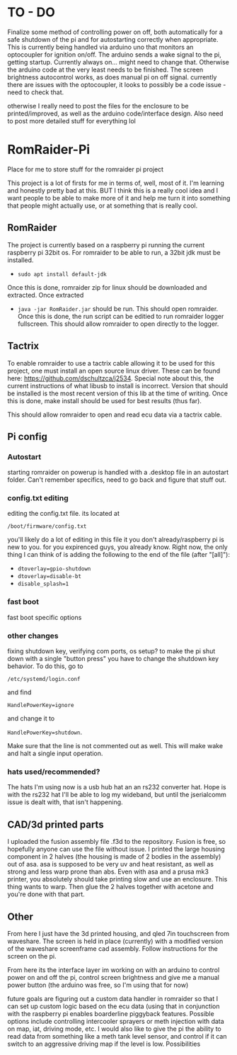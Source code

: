 # TO - DO
Finalize some method of controlling power on off, both automatically for a safe shutdown of the
pi and for autostarting correctly when appropriate. This is currently being handled via arduino uno
that monitors an optocoupler for ignition on/off. The arduino sends a wake signal to the pi, getting
startup. Currently always on... might need to change that. Otherwise the arduino code at the very 
least needs to be finished. The screen brightness autocontrol works, as does manual pi on off signal.
currently there are issues with the optocoupler, it looks to possibly be a code issue - need to check that.

otherwise I really need to post the files for the enclosure to be printed/improved, as well as the arduino
code/interface design. Also need to post more detailed stuff for everything lol
# RomRaider-Pi
Place for me to store stuff for the romraider pi project

This project is a lot of firsts for me in terms of, well, most of it. I'm learning and honestly pretty
bad at this. BUT I think this is a really cool idea and I want people to be able to make more of it and
help me turn it into something that people might actually use, or at something that is really cool.
## RomRaider
The project is currently based on a raspberry pi running the current raspberry pi 32bit os.
For romraider to be able to run, a 32bit jdk must be installed. 
- `sudo apt install default-jdk`

Once this is done, romraider zip for linux should be downloaded and extracted. Once extracted

- `java -jar RomRaider.jar`
should be run. This should open romraider. Once this is done, the run script can be editied to
run romraider logger fullscreen. This should allow romraider to open directly to the logger.
## Tactrix
To enable romraider to use a tactrix cable allowing it to be used for this project, one must 
install an open source linux driver. These can be found here:
https://github.com/dschultzca/j2534. Special note about this, the current
instructions of what libusb to install is incorrect. Version that should be installed is 
the most recent version of this lib at the time of writing. Once this is done, make install
should be used for best results (thus far). 

This should allow romraider to open and read ecu data via a tactrix cable.
## Pi config
### Autostart
starting romraider on powerup is handled with a .desktop file in an autostart folder.
Can't remember specifics, need to go back and figure that stuff out.
### config.txt editing
editing the config.txt file. its located at 

`/boot/firmware/config.txt`

you'll likely do a lot of editing in this file it you don't already/raspberry pi is new to you.
for you expirenced guys, you already know.
Right now, the only thing I can think of is adding the following to the end of the file (after "[all]"):
- `dtoverlay=gpio-shutdown`
- `dtoverlay=disable-bt`
- `disable_splash=1`

### fast boot
fast boot specific options
### other changes
fixing shutdown key, verifying com ports, os setup?
to make the pi shut down with a single "button press" you have to change the shutdown key behavior. To do this, go to 

`/etc/systemd/login.conf`

and find 

`HandlePowerKey=ignore`

and change it to 

`HandlePowerKey=shutdown`.

Make sure that the line is not commented out as well. This will make wake and halt a single input operation.
### hats used/recommended? 
The hats I'm using now is a usb hub hat an an rs232 converter hat.
Hope is with the rs232 hat I'll be able to log my wideband, but until the jserialcomm issue is dealt
with, that isn't happening.
## CAD/3d printed parts
I uploaded the fusion assembly file .f3d to the repository. Fusion is free, so hopefully anyone can
use the file without issue.
I printed the large housing component in 2 halves (the housing is made of 2 bodies in the assembly)
out of asa. asa is supposed to be very uv and heat resistant, as well as strong and less warp prone 
than abs. Even with asa and a prusa mk3 printer, you absolutely should take printing slow and use an 
enclosure. This thing wants to warp. Then glue the 2 halves together with acetone and you're done 
with that part.
## Other
From here I just have the 3d printed housing, and qled 7in touchscreen from waveshare.
The screen is held in place (currently) with a modified version of the waveshare screenframe
cad assembly. Follow instructions for the screen on the pi. 

From here its the interface layer im working on with an arduino to control power on and off the pi,
control screen brightness and give me a manual power button (the arduino was free, so I'm using that 
for now)

future goals are figuring out a custom data handler in romraider so that I can set up custom logic
based on the ecu data (using that in conjunction with the raspberry pi enables boarderline piggyback
features. Possible options include controlling intercooler sprayers or meth injection with data on
map, iat, driving mode, etc. I would also like to give the pi the ability to read data from something
like a meth tank level sensor, and control if it can switch to an aggressive driving map if the level is 
low. Possibilities
